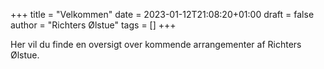 +++
title = "Velkommen"
date = 2023-01-12T21:08:20+01:00
draft = false
author = "Richters Ølstue"
tags = []
+++

Her vil du finde en oversigt over kommende arrangementer af Richters Ølstue.
